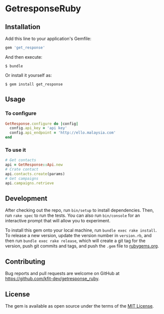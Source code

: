 # GetresponseRuby

## Installation

Add this line to your application's Gemfile:

```ruby
gem 'get_response'
```

And then execute:

    $ bundle

Or install it yourself as:

    $ gem install get_response

## Usage

### To configure

```ruby
GetResponse.configure do |config|
  config.api_key = 'api key'
  config.api_endpoint = 'http://ello.malaysia.com'
end
```

### To use it

```ruby
# Get contacts
api = GetResponse::Api.new
# Crate contact
api.contacts.create(params)
# Get campaigns
api.campaigns.retrieve
```

## Development

After checking out the repo, run `bin/setup` to install dependencies. Then, run `rake spec` to run the tests. You can also run `bin/console` for an interactive prompt that will allow you to experiment.

To install this gem onto your local machine, run `bundle exec rake install`. To release a new version, update the version number in `version.rb`, and then run `bundle exec rake release`, which will create a git tag for the version, push git commits and tags, and push the `.gem` file to [rubygems.org](https://rubygems.org).

## Contributing

Bug reports and pull requests are welcome on GitHub at https://github.com/kfit-dev/getresponse_ruby.

## License

The gem is available as open source under the terms of the [MIT License](http://opensource.org/licenses/MIT).

